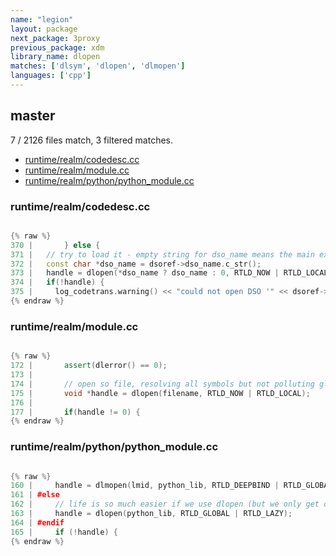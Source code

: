 ```yaml
---
name: "legion"
layout: package
next_package: 3proxy
previous_package: xdm
library_name: dlopen
matches: ['dlsym', 'dlopen', 'dlmopen']
languages: ['cpp']
---
```

## master
7 / 2126 files match, 3 filtered matches.

 - [runtime/realm/codedesc.cc](#runtimerealmcodedesccc)
 - [runtime/realm/module.cc](#runtimerealmmodulecc)
 - [runtime/realm/python/python_module.cc](#runtimerealmpythonpython_modulecc)

### runtime/realm/codedesc.cc

```cpp

{% raw %}
370 |       } else {
371 | 	// try to load it - empty string for dso_name means the main executable
372 | 	const char *dso_name = dsoref->dso_name.c_str();
373 | 	handle = dlopen(*dso_name ? dso_name : 0, RTLD_NOW | RTLD_LOCAL);
374 | 	if(!handle) {
375 | 	  log_codetrans.warning() << "could not open DSO '" << dsoref->dso_name << "': " << dlerror();
{% endraw %}

```
### runtime/realm/module.cc

```cpp

{% raw %}
172 |       assert(dlerror() == 0);
173 | 
174 |       // open so file, resolving all symbols but not polluting global namespace
175 |       void *handle = dlopen(filename, RTLD_NOW | RTLD_LOCAL);
176 | 
177 |       if(handle != 0) {
{% endraw %}

```
### runtime/realm/python/python_module.cc

```cpp

{% raw %}
160 |     handle = dlmopen(lmid, python_lib, RTLD_DEEPBIND | RTLD_GLOBAL | RTLD_NOW);
161 | #else
162 |     // life is so much easier if we use dlopen (but we only get one copy then)
163 |     handle = dlopen(python_lib, RTLD_GLOBAL | RTLD_LAZY);
164 | #endif
165 |     if (!handle) {
{% endraw %}

```